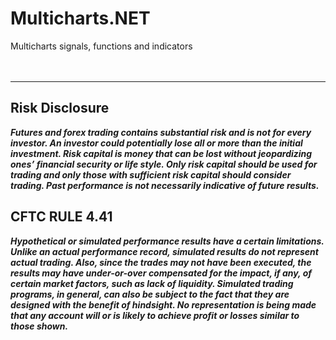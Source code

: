 # Multicharts.NET

Multicharts signals, functions and indicators
<br />
<br />
<br />

***

## Risk Disclosure

***Futures and forex trading contains substantial risk and is not for every investor. An investor could potentially lose all or more than the initial investment. Risk capital is money that can be lost without jeopardizing ones’ financial security or life style. Only risk capital should be used for trading and only those with sufficient risk capital should consider trading. Past performance is not necessarily indicative of future results.***
<br />

## CFTC RULE 4.41

***Hypothetical or simulated performance results have a certain limitations. Unlike an actual performance record, simulated results do not represent actual trading. Also, since the trades may not have been executed, the results may have under-or-over compensated for the impact, if any, of certain market factors, such as lack of liquidity. Simulated trading programs, in general, can also be subject to the fact that they are designed with the benefit of hindsight. No representation is being made that any account will or is likely to achieve profit or losses similar to those shown.***
